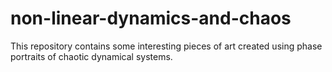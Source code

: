 # non-linear-dynamics-and-chaos
This repository contains some interesting pieces of art created using phase portraits of chaotic dynamical systems.
